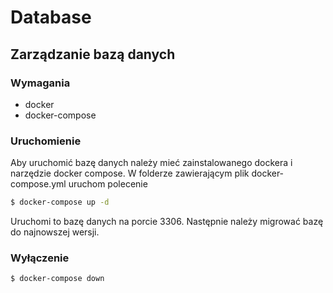# Database

## Zarządzanie bazą danych

### Wymagania

- docker
- docker-compose

### Uruchomienie

Aby uruchomić bazę danych należy mieć zainstalowanego dockera i narzędzie docker compose. W folderze zawierającym plik
docker-compose.yml uruchom polecenie

```bash
$ docker-compose up -d
```

Uruchomi to bazę danych na porcie 3306. Następnie należy migrować bazę do najnowszej wersji.

### Wyłączenie

```bash
$ docker-compose down
```